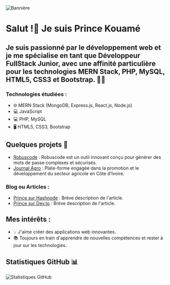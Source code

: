 ![Bannière](https://www.keycdn.com/img/support/full-stack-development.png)


# Salut !👋 Je suis Prince Kouamé

## Je suis passionné par le développement web et je me spécialise en tant que Développeur FullStack Junior, avec une affinité particulière pour les technologies MERN Stack, PHP, MySQL, HTML5, CSS3 et Bootstrap. 👨‍💻

### Technologies étudiées :
- 🌐 MERN Stack (MongoDB, Express.js, React.js, Node.js)
- 💻 JavaScript
- 💻 PHP, MySQL
- 🖥️ HTML5, CSS3, Bootstrap


## Quelques projets 🚀
- [Robuscode](https://princekouame.site/work/markdown-mystery-tour/) : Robuscode est un outil innovant conçu pour générer des mots de passe complexes et sécurisés. 
- [Journal Agro](https://princekouame.site/work/nested/duvet-genius/) : Plate-forme engagée dans la promotion et le développement du secteur agricole en Côte d’Ivoire.


### Blog ou Articles :
- [Prince sur Hashnode](https://princekouame.hashnode.dev/) : Brève description de l'article.
- [Prince sur Dev.to](https://dev.to/kouame09) : Brève description de l'article.

## Mes intérêts :
- 💡 J'aime créer des applications web innovantes.
- 📚 Toujours en train d'apprendre de nouvelles compétences et rester à jour sur les technologies.

## Statistiques GitHub 📊
![Statistiques GitHub](https://github-readme-stats.vercel.app/api?username=kouame09&show_icons=true&theme=radical)



